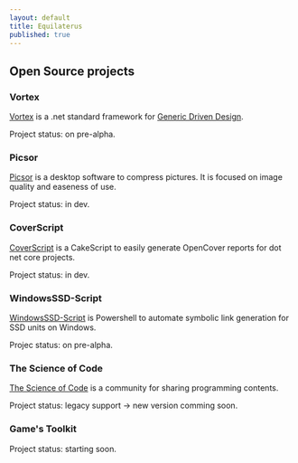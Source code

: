 ```yaml
---
layout: default
title: Equilaterus
published: true
---
```


## Open Source projects

### Vortex

[Vortex](https://github.com/equilaterus/Vortex) is a .net standard framework for [Generic Driven Design](https://dacanizares.github.io/Generic-Driven-Design/).

Project status: on pre-alpha.

### Picsor

[Picsor](https://github.com/equilaterus/Picsor) is a desktop software to compress pictures. It is focused on image quality and easeness of use.

Project status: in dev.

### CoverScript

[CoverScript](https://github.com/equilaterus/CoverScript) is a CakeScript to easily generate OpenCover reports for dot net core projects.

Project status: in dev.

### WindowsSSD-Script

[WindowsSSD-Script](https://github.com/equilaterus/WindowsSSD-Script) is Powershell to automate symbolic link generation for SSD units on Windows.

Projec status: on pre-alpha.

### The Science of Code

[The Science of Code](http://thescienceofcode.com) is a community for sharing programming contents.

Project status: legacy support -> new version comming soon.

### Game's Toolkit

Project status: starting soon.
